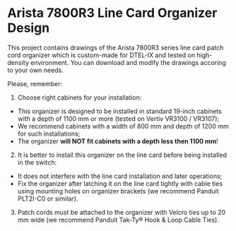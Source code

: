 # Arista 7800R3 Line Card Organizer Design
This project contains drawings of the Arista 7800R3 series line card patch cord organizer which is custom-made for DTEL-IX and tested on high-density environment. You can download and modify the drawings accoring to your own needs.

Please, remember:

1. Choose right cabinets for your installation:
  - This organizer is designed to be installed in standard 19-inch cabinets with a depth of 1100 mm or more (tested on Vertiv VR3100 / VR3107);
  - We recommend cabinets with a width of 800 mm and depth of 1200 mm for such installations;
  - The organizer **will NOT fit cabinets with a depth less then 1100 mm**!
2. It is better to install this organizer on the line card before being installed in the switch:
  - It does not interfere with the line card installation and later operations;
  - Fix the organizer after latching it on the line card tightly with cable ties using mounting holes on organizer brackets (we recommend Panduit PLT2I-C0 or similar).
3. Patch cords must be attached to the organizer with Velcro ties up to 20 mm wide (we recommend Panduit Tak-Ty® Hook & Loop Cable Ties).
